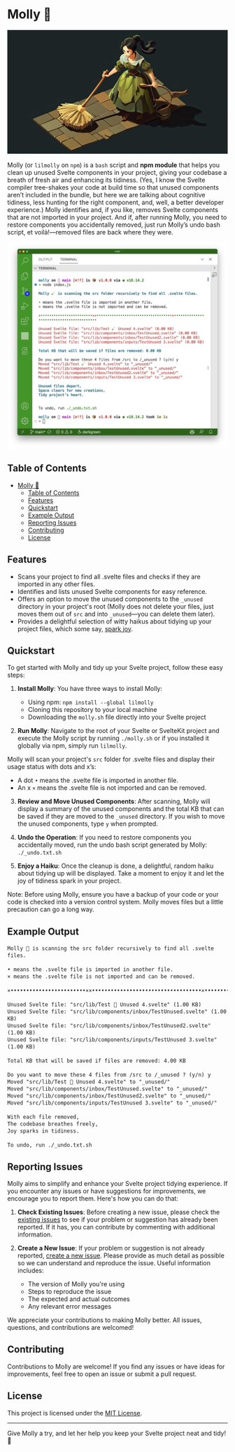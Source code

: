# Molly 🧹

![Molly Waving](molly-tidies.jpg)

Molly (or `lilmolly` on `npm`) is a `bash` script and **npm module** that helps you clean up unused Svelte components in your project, giving your codebase a breath of fresh air and enhancing its tidiness. (Yes, I know the Svelte compiler tree-shakes your code at build time so that unused components aren’t included in the bundle, but here we are talking about cognitive tidiness, less hunting for the right component, and, well, a better developer experience.) Molly identifies and, if you like, removes Svelte components that are not imported in your project. And if, after running Molly, you need to restore components you accidentally removed, just run Molly’s undo bash script, et voilà!—removed files are back where they were.

![Molly](molly-screenshot.jpg)

## Table of Contents

- [Molly 🧹](#molly-)
  - [Table of Contents](#table-of-contents)
  - [Features](#features)
  - [Quickstart](#quickstart)
  - [Example Output](#example-output)
  - [Reporting Issues](#reporting-issues)
  - [Contributing](#contributing)
  - [License](#license)

## Features

- Scans your project to find all .svelte files and checks if they are imported in any other files.
- Identifies and lists unused Svelte components for easy reference.
- Offers an option to move the unused components to the `_unused` directory in your project's root (Molly does not delete your files, just moves them out of `src` and into `_unused`—you can delete them later).
- Provides a delightful selection of witty haikus about tidying up your project files, which some say, [spark joy](https://www.youtube.com/watch?v=9AvWs2X-bEA).

## Quickstart

To get started with Molly and tidy up your Svelte project, follow these easy steps:

1. **Install Molly**: You have three ways to install Molly:

   - Using npm: `npm install --global lilmolly`
   - Cloning this repository to your local machine
   - Downloading the `molly.sh` file directly into your Svelte project

2. **Run Molly**: Navigate to the root of your Svelte or SvelteKit project and execute the Molly script by running `./molly.sh` or if you installed it globally via npm, simply run `lilmolly`.

Molly will scan your project's `src` folder for .svelte files and display their usage status with dots and x’s:

- A dot `•` means the .svelte file is imported in another file.
- An x `×` means the .svelte file is not imported and can be removed.

3. **Review and Move Unused Components**: After scanning, Molly will display a summary of the unused components and the total KB that can be saved if they are moved to the `_unused` directory. If you wish to move the unused components, type `y` when prompted.

4. **Undo the Operation**: If you need to restore components you accidentally moved, run the undo bash script generated by Molly: `./_undo.txt.sh`

5. **Enjoy a Haiku**: Once the cleanup is done, a delightful, random haiku about tidying up will be displayed. Take a moment to enjoy it and let the joy of tidiness spark in your project.

Note: Before using Molly, ensure you have a backup of your code or your code is checked into a version control system. Molly moves files but a little precaution can go a long way.

## Example Output

```
Molly 🧹 is scanning the src folder recursively to find all .svelte files.

• means the .svelte file is imported in another file.
× means the .svelte file is not imported and can be removed.

×••••••••••••••••••••••••××•••••••••••••••••••••••••••••••••••×•••••••••••••••••••••••••••••••••••••••••

Unused Svelte file: "src/lib/Test 🧹 Unused 4.svelte" (1.00 KB)
Unused Svelte file: "src/lib/components/inbox/TestUnused.svelte" (1.00 KB)
Unused Svelte file: "src/lib/components/inbox/TestUnused2.svelte" (1.00 KB)
Unused Svelte file: "src/lib/components/inputs/TestUnused 3.svelte" (1.00 KB)

Total KB that will be saved if files are removed: 4.00 KB

Do you want to move these 4 files from /src to /_unused ? (y/n) y
Moved "src/lib/Test 🧹 Unused 4.svelte" to "_unused/"
Moved "src/lib/components/inbox/TestUnused.svelte" to "_unused/"
Moved "src/lib/components/inbox/TestUnused2.svelte" to "_unused/"
Moved "src/lib/components/inputs/TestUnused 3.svelte" to "_unused/"

With each file removed,
The codebase breathes freely,
Joy sparks in tidiness.

To undo, run ./_undo.txt.sh
```

## Reporting Issues

Molly aims to simplify and enhance your Svelte project tidying experience. If you encounter any issues or have suggestions for improvements, we encourage you to report them. Here's how you can do that:

1. **Check Existing Issues**: Before creating a new issue, please check the [existing issues](https://github.com/renefournier/molly/issues) to see if your problem or suggestion has already been reported. If it has, you can contribute by commenting with additional information.

2. **Create a New Issue**: If your problem or suggestion is not already reported, [create a new issue](https://github.com/renefournier/molly/issues/new). Please provide as much detail as possible so we can understand and reproduce the issue. Useful information includes:

   - The version of Molly you're using
   - Steps to reproduce the issue
   - The expected and actual outcomes
   - Any relevant error messages

We appreciate your contributions to making Molly better. All issues, questions, and contributions are welcomed!

## Contributing

Contributions to Molly are welcome! If you find any issues or have ideas for improvements, feel free to open an issue or submit a pull request.

## License

This project is licensed under the [MIT License](LICENSE).

---

Give Molly a try, and let her help you keep your Svelte project neat and tidy! 🧹
